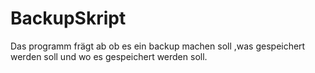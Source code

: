 # BackupSkript
Das programm frägt ab ob es ein backup machen soll ,was gespeichert werden soll und wo es gespeichert werden soll.
